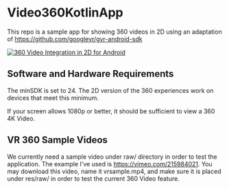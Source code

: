 # Video360KotlinApp
This repo is a sample app for showing 360 videos in 2D using an adaptation of https://github.com/googlevr/gvr-android-sdk

[![360 Video Integration in 2D for Android](https://imgur.com/NWCqAdb.png)](https://youtu.be/rH39g-WRICc "360 Video Integration in 2D for Android")

## Software and Hardware Requirements
The minSDK is set to 24. The 2D version of the 360 experiences work on devices that meet this minimum. 

If your screen allows 1080p or better, it should be sufficient to view a 360 4K Video.

## VR 360 Sample Videos
We currently need a sample video under raw/ directory in order to test the application. 
The example I've used is https://vimeo.com/215984021. You may download this video, name it vrsample.mp4, and make sure it is placed under res/raw/ in order to test the current 360 Video feature.
